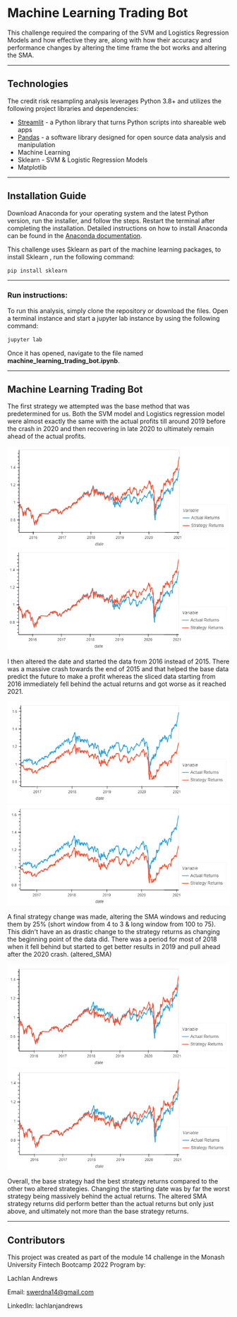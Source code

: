 # Machine Learning Trading Bot

This challenge required the comparing of the SVM and Logistics Regression Models and how effective they are, along with how their accuracy and performance changes by altering the time frame the bot works and altering the SMA.

---

## Technologies

The credit risk resampling analysis leverages Python 3.8+ and utilizes the following project libraries and dependencies:
* [Streamlit](https://streamlit.io/) - a Python library that turns Python scripts into shareable web apps
* [Pandas](https://pandas.pydata.org/) - a software library designed for open source data analysis and manipulation
* Machine Learning
* Sklearn - SVM & Logistic Regression Models
* Matplotlib


---

## Installation Guide


Download Anaconda for your operating system and the latest Python version, run the installer, and follow the steps. Restart the terminal after completing the installation. Detailed instructions on how to install Anaconda can be found in the [Anaconda documentation](https://docs.anaconda.com/anaconda/install/).

This challenge uses Sklearn as part of the machine learning packages, to install Sklearn , run the following command:

```python
pip install sklearn
```

---  

### **Run instructions:**
To run this analysis, simply clone the repository or download the files. Open a terminal instance and start a jupyter lab instance by using the following command:
```python
jupyter lab
```
Once it has opened, navigate to the file named **machine_learning_trading_bot.ipynb**.
___
## Machine Learning Trading Bot

The first strategy we attempted was the base method that was predetermined for us. Both the SVM model and Logistics regression model were almost exactly the same with the actual profits till around 2019 before the crash in 2020 and then recovering in late 2020 to ultimately remain ahead of the actual profits.

![LogReg Base Plot](base_logreg_plot.PNG)
![SVM Base Plot](base_svm_plot.PNG)

I then altered the date and started the data from 2016 instead of 2015. There was a massive crash towards the end of 2015 and that helped the base data predict the future to make a profit whereas the sliced data starting from 2016 immediately fell behind the actual returns and got worse as it reached 2021.

![Altered Date LogReg](altered_date_logreg_plot.PNG)
![Altered Date SVM](altered_date_svm_plot.PNG)

A final strategy change was made, altering the SMA windows and reducing them by 25% (short window from 4 to 3 & long window from 100 to 75). This didn't have an as drastic change to the strategy returns as changing the beginning point of the data did. There was a period for most of 2018 when it fell behind but started to get better results in 2019 and pull ahead after the 2020 crash. (altered_SMA)

![Altered SMA LogReg](altered_SMA_logreg_plot.PNG)
![Altered SMA SVM](altered_SMA_svm_plot.PNG)

Overall, the base strategy had the best strategy returns compared to the other two altered strategies. Changing the starting date was by far the worst strategy being massively behind the actual returns. The altered SMA strategy returns did perform better than the actual returns but only just above, and ultimately not more than the base strategy returns.

---

## Contributors

This project was created as part of the module 14 challenge in the Monash University Fintech Bootcamp 2022 Program by:

Lachlan Andrews

Email: swerdna14@gmail.com

LinkedIn: lachlanjandrews
